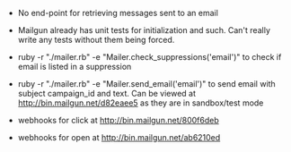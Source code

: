 - No end-point for retrieving messages sent to an email
- Mailgun already has unit tests for initialization and such. Can't really write any tests without them being forced.

- ruby -r "./mailer.rb" -e "Mailer.check_suppressions('email')" to check if email is listed in a suppression
- ruby -r "./mailer.rb" -e "Mailer.send_email('email')" to send email with subject campaign_id and text. Can be viewed at http://bin.mailgun.net/d82eaee5 as they are in sandbox/test mode
- webhooks for click at http://bin.mailgun.net/800f6deb
- webhooks for open at http://bin.mailgun.net/ab6210ed
